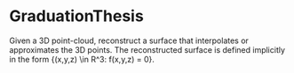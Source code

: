 # GraduationThesis
Given a 3D point-cloud, reconstruct a surface that interpolates or approximates the 3D points. The reconstructed surface is defined implicitly in the form {(x,y,z) \in R^3: f(x,y,z) = 0}.
